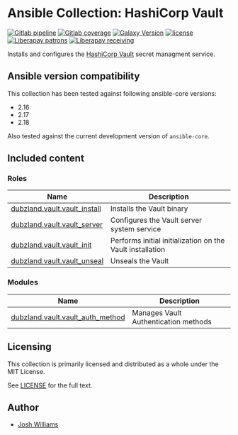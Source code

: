 # Ansible Collection: HashiCorp Vault

[![Gitlab pipeline][pipeline-badge]][pipeline-url]
[![Gitlab coverage][coverage-badge]][coverage-url]
[![Galaxy Version][galaxy-badge]][galaxy-url]
[![license][license-badge]][license-url]
[![Liberapay patrons][liberapay-patrons-badge]][liberapay-url]
[![Liberapay receiving][liberapay-receives-badge]][liberapay-url]

Installs and configures the [HashiCorp Vault][vault] secret managment service.

## Ansible version compatibility

This collection has been tested against following ansible-core versions:

- 2.16
- 2.17
- 2.18

Also tested against the current development version of `ansible-core`.

## Included content

### Roles

| Name                                          | Description                                               |
| --------------------------------------------- | --------------------------------------------------------- |
| [dubzland.vault.vault_install][vault_install] | Installs the Vault binary                                 |
| [dubzland.vault.vault_server][vault_server]   | Configures the Vault server system service                |
| [dubzland.vault.vault_init][vault_init]       | Performs initial initialization on the Vault installation |
| [dubzland.vault.vault_unseal][vault_unseal]   | Unseals the Vault                                         |

### Modules

| Name                                                  | Description                          |
| ----------------------------------------------------- | -------------------------------------|
| [dubzland.vault.vault_auth_method][vault_auth_method] | Manages Vault Authentication methods |

## Licensing

This collection is primarily licensed and distributed as a whole under the MIT License.

See [LICENSE](https://git.dubzland.com/dubzland/ansible-collections/vault/blob/main/LICENSE) for the full text.

## Author

- [Josh Williams](https://dubzland.com)

[pipeline-badge]: https://img.shields.io/gitlab/pipeline-status/dubzland%2Fansible-collections%2Fvault?gitlab_url=https%3A%2F%2Fgit.dubzland.com&branch=main&style=flat-square&logo=gitlab
[pipeline-url]: https://git.dubzland.com/dubzland/ansible-collections/vault/pipelines?scope=all&page=1&ref=main
[coverage-badge]: https://img.shields.io/gitlab/pipeline-coverage/dubzland%2Fansible-collections%2Fvault?gitlab_url=https%3A%2F%2Fgit.dubzland.com&branch=main&style=flat-square&logo=gitlab
[coverage-url]: https://git.dubzland.com/dubzland/ansible-collections/vault/pipelines?scope=all&page=1&ref=main
[galaxy-badge]: https://img.shields.io/badge/dynamic/json?style=flat-square&label=galaxy&prefix=v&url=https://galaxy.ansible.com/api/v3/collections/dubzland/vault/&query=highest_version.version
[galaxy-url]: https://galaxy.ansible.com/ui/repo/published/dubzland/vault/
[license-badge]: https://img.shields.io/gitlab/license/dubzland%2Fcontainer-images%2Fci-python?gitlab_url=https%3A%2F%2Fgit.dubzland.com&style=flat-square
[license-url]: https://git.dubzland.com/dubzland/container-images/ci-python/-/blob/main/LICENSE
[liberapay-patrons-badge]: https://img.shields.io/liberapay/patrons/jdubz?style=flat-square&logo=liberapay
[liberapay-receives-badge]: https://img.shields.io/liberapay/receives/jdubz?style=flat-square&logo=liberapay
[liberapay-url]: https://liberapay.com/jdubz/donate
[vault]: https://www.hashicorp.com/products/vault
[vault_install]: https://docs.dubzland.io/ansible-collections/collections/dubzland/vault/vault_install_role.html
[vault_server]: https://docs.dubzland.io/ansible-collections/collections/dubzland/vault/vault_server_role.html
[vault_init]: https://docs.dubzland.io/ansible-collections/collections/dubzland/vault/vault_init_role.html
[vault_unseal]: https://docs.dubzland.io/ansible-collections/collections/dubzland/vault/vault_unseal_role.html
[vault_auth_method]: https://docs.dubzland.io/ansible-collections/collections/dubzland/vault/vault_auth_method_module.html
